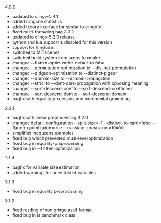4.0.0
 - updated to clingo-5.4.1
 - added clingcon statistics
 - added theory interface for similar to clingo[dl]
 - fixed multi-threading bug
3.3.0
 - updated to clingo-5.2.0 release
  - python and lua support is disabled for this version
 - support for #include <csp>.
 - switched to MIT license
 - switched build system from scons to cmake
 - changed --flatten-optimization default to false
 - changed --permutation-optimization to --distinct-permutation
 - changed --pidgeon-optimization to --distinct-pigeon
 - changed --domain-size to --domain-propagation
 - changed --strict to --dont-care-propagation with opposing meaning
 - changed --sort-descend-coef to --sort-descend-coefficient
 - changed --sort-descend-dom to --sort-descend-domain
 - bugfix with equality processing and incremental grounding

3.2.1
 - bugfix with linear preprocessing
3.2.0
 - changed default configuration
   --split-size=-1
   --distinct-to-card=false
   --flatten-optimization=true
   --translate-constraints=10000 
 - simplified incqueens examples
 - fixed bug which prevented multi-level optimization
 - fixed bug in equality-preprocessing
 - fixed bug in --flatten-optimization

3.1.4
 - bugfix for variable size estimation
 - added warnings for unrestricted variables

3.1.3
- fixed bug in equality preprocessing

3.1.2
- fixed reading of non gringo aspif format
- fixed bug in is benchmark class
